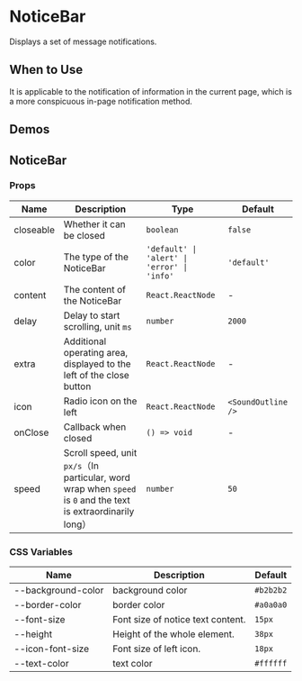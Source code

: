 # NoticeBar

Displays a set of message notifications.

## When to Use

It is applicable to the notification of information in the current page, which is a more conspicuous in-page notification method.

## Demos

<code src="./demos/demo1.tsx"></code>

## NoticeBar

### Props

| Name      | Description                                                                                                    | Type                                        | Default            |
| --------- | -------------------------------------------------------------------------------------------------------------- | ------------------------------------------- | ------------------ |
| closeable | Whether it can be closed                                                                                       | `boolean`                                   | `false`            |
| color     | The type of the NoticeBar                                                                                      | `'default' \| 'alert' \| 'error' \| 'info'` | `'default'`        |
| content   | The content of the NoticeBar                                                                                   | `React.ReactNode`                           | -                  |
| delay     | Delay to start scrolling, unit `ms`                                                                            | `number`                                    | `2000`             |
| extra     | Additional operating area, displayed to the left of the close button                                           | `React.ReactNode`                           | -                  |
| icon      | Radio icon on the left                                                                                         | `React.ReactNode`                           | `<SoundOutline />` |
| onClose   | Callback when closed                                                                                           | `() => void`                                | -                  |
| speed     | Scroll speed, unit `px/s`（In particular, word wrap when `speed` is `0` and the text is extraordinarily long） | `number`                                    | `50`               |

### CSS Variables

| Name               | Description                       | Default   |
| ------------------ | --------------------------------- | --------- |
| --background-color | background color                  | `#b2b2b2` |
| --border-color     | border color                      | `#a0a0a0` |
| --font-size        | Font size of notice text content. | `15px`    |
| --height           | Height of the whole element.      | `38px`    |
| --icon-font-size   | Font size of left icon.           | `18px`    |
| --text-color       | text color                        | `#ffffff` |

